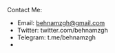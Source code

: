 Contact Me:
- Email: behnamzgh@gmail.com
- Twitter: twitter.com/behnamzgh
- Telegram: t.me/behnamzgh
- 
